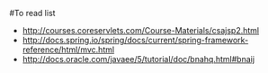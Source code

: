 #To read list

- http://courses.coreservlets.com/Course-Materials/csajsp2.html
- http://docs.spring.io/spring/docs/current/spring-framework-reference/html/mvc.html
- http://docs.oracle.com/javaee/5/tutorial/doc/bnahq.html#bnaij
